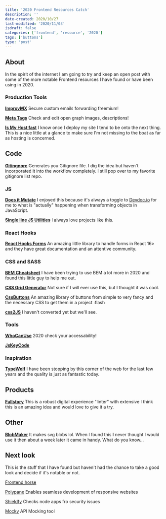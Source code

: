 ```yaml
---
title: '2020 Frontend Resources Catch'
description: ''
date-created: 2020/10/27
last-modified: '2020/11/03'
isdraft: false
categories: ['frontend', 'resource', '2020']
tags: ['buttons']
type: 'post'
---
```


## About

In the spirit of the internet I am going to try and keep an open post with some of the more notable Frontend resources I have found or have been using in 2020.

### Production Tools

**[ImprovMX](https://improvmx.com/)**
Secure custom emails forwarding freemium!

**[Meta Tags](https://metatags.io/)**
Check and edit open graph images, descriptions!

**[Is My Host fast](https://ismyhostfastyet.com/)**
I know once I deploy my site I tend to be onto the next thing. This is a nice little at a glance to make sure I'm not missing to the boat as far as hosting is concerned.

## Code

**[Gitingnore](https://www.toptal.com/developers/gitignore)**
Generates you Gitignore file. I dig the idea but haven't incorporated it into the workflow completely. I still pop over to my favorite gitignore list repo.

### JS

**[Does it Mutate](https://doesitmutate.xyz/)**
I enjoyed this because it's always a toggle to [Devdoc.io](https://devdocs.io/) for me to what is "actually" happening when transforming objects in JavaScript.

**[Single line JS Utilities](https://1loc.dev/)**
I always love projects like this.

### React Hooks

**[React Hooks Forms](https://react-hook-form.com/)**
An amazing little library to handle forms in React 16> and they have great documentation and an attentive community.

### CSS and SASS

**[BEM Cheatsheet](https://9elements.com/bem-cheat-sheet/)**
I have been trying to use BEM a lot more in 2020 and found this little guy to help me out.

**[CSS Grid Generator](https://cssgrid-generator.netlify.app/)**
Not sure if I will ever use this, but I thought it was cool.

**[CssButtons](https://cssbuttons.vercel.app/)**
An amazing library of buttons from simple to very fancy and the necessary CSS to get them in a project :flash

**[css2JS](https://css2js.dotenv.dev/)**
I haven't converted yet but we'll see.

### Tools

**[WhoCanUse](https://whocanuse.com/)**
2020 check your accessability!

**[JsKeyCode](https://keycode.info/)**

### Inspiration

**[TypeWolf](https://www.typewolf.com/)**
I have been stopping by this corner of the web for the last few years and the quality is just as fantastic today.

## Products

**[Fullstory](https://www.fullstory.com/)**
This is a robust digital experience "linter" with extensive
I think this is an amazing idea and would love to give it a try.

## Other

**[BlobMaker](https://www.blobmaker.app/)**
It makes svg blobs lol. When I found this I never thought I would use it then about a week later it came in handy. What do you know...

## Next look

This is the stuff that I have found but haven't had the chance to take a good look and decide if it's notable or not.

[Frontend horse](https://frontend.horse/)

[Polypane](https://polypane.app/)
Enables seamless development of responsive websites

[Shieldfy](https://shieldfy.io/)
Checks node apps fro security issues

[Mocky](https://designer.mocky.io/)
API Mocking tool
